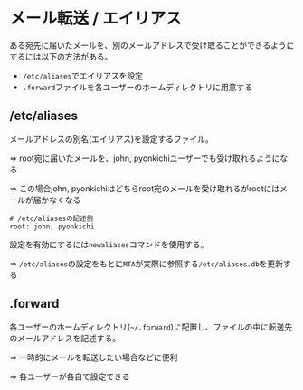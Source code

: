 # メール転送 / エイリアス

ある宛先に届いたメールを、別のメールアドレスで受け取ることができるようにするには以下の方法がある。

- `/etc/aliases`でエイリアスを設定
- `.forward`ファイルを各ユーザーのホームディレクトリに用意する

## /etc/aliases

メールアドレスの別名(エイリアス)を設定するファイル。

=> root宛に届いたメールを、john, pyonkichiユーザーでも受け取れるようになる

=> この場合john, pyonkichiはどちらroot宛のメールを受け取れるがrootにはメールが届かなくなる

```
# /etc/aliasesの記述例
root: john, pyonkichi
```

設定を有効にするには`newaliases`コマンドを使用する。

=> `/etc/aliases`の設定をもとに`MTA`が実際に参照する`/etc/aliases.db`を更新する

## .forward

各ユーザーのホームディレクトリ(`~/.forward`)に配置し、ファイルの中に転送先のメールアドレスを記述する。

=> 一時的にメールを転送したい場合などに便利

=> 各ユーザーが各自で設定できる

